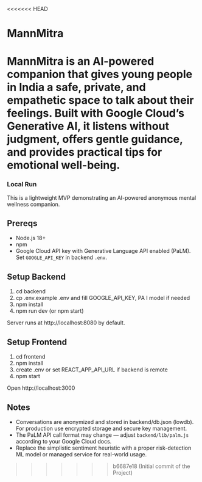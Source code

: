 <<<<<<< HEAD
# MannMitra
MannMitra is an AI-powered companion that gives young people in India a safe, private, and empathetic space to talk about their feelings. Built with Google Cloud’s Generative AI, it listens without judgment, offers gentle guidance, and provides practical tips for emotional well-being.
=======


### Local Run
This is a lightweight MVP demonstrating an AI-powered anonymous mental wellness companion.

## Prereqs
- Node.js 18+
- npm
- Google Cloud API key with Generative Language API enabled (PaLM). Set `GOOGLE_API_KEY` in backend `.env`.

## Setup Backend
1. cd backend
2. cp .env.example .env and fill GOOGLE_API_KEY, PA I model if needed
3. npm install
4. npm run dev  (or npm start)

Server runs at http://localhost:8080 by default.

## Setup Frontend
1. cd frontend
2. npm install
3. create .env or set REACT_APP_API_URL if backend is remote
4. npm start

Open http://localhost:3000

## Notes
- Conversations are anonymized and stored in backend/db.json (lowdb). For production use encrypted storage and secure key management.
- The PaLM API call format may change — adjust `backend/lib/palm.js` according to your Google Cloud docs.
- Replace the simplistic sentiment heuristic with a proper risk-detection ML model or managed service for real-world usage.
>>>>>>> b6687e18 (Initial commit of the Project)
